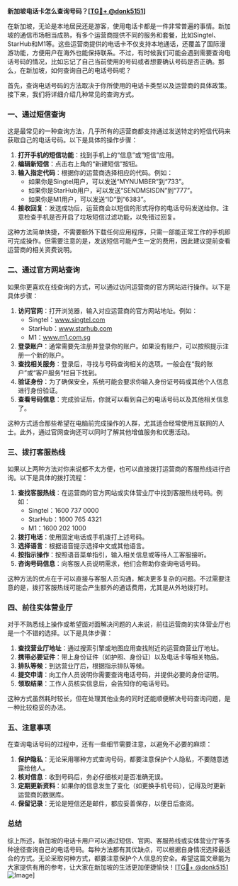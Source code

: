 **新加坡电话卡怎么查询号码？[[TG💪+ @donk5151](https://t.me/s/donk5151)]**

在新加坡，无论是本地居民还是游客，使用电话卡都是一件非常普遍的事情。新加坡的通信市场相当成熟，有多个运营商提供不同的服务和套餐，比如Singtel、StarHub和M1等。这些运营商提供的电话卡不仅支持本地通话，还覆盖了国际漫游功能，方便用户在海外也能保持联系。不过，有时候我们可能会遇到需要查询电话号码的情况，比如忘记了自己当前使用的号码或者想要确认号码是否正确。那么，在新加坡，如何查询自己的电话号码呢？

首先，查询电话号码的方法取决于你所使用的电话卡类型以及运营商的具体政策。接下来，我们将详细介绍几种常见的查询方式。

### 一、通过短信查询

这是最常见的一种查询方法，几乎所有的运营商都支持通过发送特定的短信代码来获取自己的电话号码。以下是具体的操作步骤：

1. **打开手机的短信功能**：找到手机上的“信息”或“短信”应用。
2. **编辑新短信**：点击右上角的“新建短信”按钮。
3. **输入指定代码**：根据你的运营商选择相应的代码。例如：
   - 如果你是Singtel用户，可以发送“MYNUMBER”到“733”。
   - 如果你是StarHub用户，可以发送“SENDMSISDN”到“777”。
   - 如果你是M1用户，可以发送“ID”到“6383”。
4. **接收回复**：发送成功后，运营商会以短信的形式将你的电话号码发送给你。注意检查手机是否开启了垃圾短信过滤功能，以免错过回复。

这种方法简单快捷，不需要额外下载任何应用程序，只需一部能正常工作的手机即可完成操作。但需要注意的是，发送短信可能产生一定的费用，因此建议提前查看运营商的相关资费说明。

### 二、通过官方网站查询

如果你更喜欢在线查询的方式，可以通过访问运营商的官方网站进行操作。以下是具体步骤：

1. **访问官网**：打开浏览器，输入对应运营商的官方网站地址。例如：
   - Singtel：www.singtel.com
   - StarHub：www.starhub.com
   - M1：www.m1.com.sg
2. **登录账户**：通常需要先注册并登录你的账户。如果没有账户，可以按照提示注册一个新的账户。
3. **查找相关服务**：登录后，寻找与号码查询相关的选项。一般会在“我的账户”或“客户服务”栏目下找到。
4. **验证身份**：为了确保安全，系统可能会要求你输入身份证号码或其他个人信息进行身份验证。
5. **查看号码信息**：完成验证后，你就可以看到自己的电话号码以及其他相关信息了。

这种方式适合那些希望在电脑前完成操作的人群，尤其适合经常使用互联网的人士。此外，通过官网查询还可以同时了解其他增值服务和优惠活动。

### 三、拨打客服热线

如果以上两种方法对你来说都不太方便，也可以直接拨打运营商的客服热线进行咨询。以下是具体的拨打流程：

1. **查找客服热线**：在运营商的官方网站或实体营业厅中找到客服热线号码。例如：
   - Singtel：1600 737 0000
   - StarHub：1600 765 4321
   - M1：1600 202 1000
2. **拨打电话**：使用固定电话或手机拨打上述号码。
3. **选择语言**：根据语音提示选择中文或其他语言。
4. **按指示操作**：按照语音菜单指引，输入相关信息或等待人工客服接听。
5. **咨询号码信息**：向客服人员说明需求，他们会帮助你查询电话号码。

这种方法的优点在于可以直接与客服人员沟通，解决更多复杂的问题。不过需要注意的是，拨打客服热线可能会产生额外的通话费用，尤其是从外地拨打时。

### 四、前往实体营业厅

对于不熟悉线上操作或希望面对面解决问题的人来说，前往运营商的实体营业厅也是一个不错的选择。以下是具体步骤：

1. **查找营业厅地址**：通过搜索引擎或地图应用查找附近的运营商营业厅地址。
2. **携带必要证件**：带上身份证件（如护照、身份证）以及电话卡等相关物品。
3. **排队等候**：到达营业厅后，根据指示排队等候。
4. **提交申请**：向工作人员说明你需要查询电话号码，并提供必要的身份证明。
5. **领取结果**：工作人员核实信息后，会告知你的电话号码。

这种方式虽然耗时较长，但在处理其他业务的同时还能顺便解决号码查询问题，是一种比较稳妥的办法。

### 五、注意事项

在查询电话号码的过程中，还有一些细节需要注意，以避免不必要的麻烦：

1. **保护隐私**：无论采用哪种方式查询号码，都要注意保护个人隐私，不要随意透露给他人。
2. **核对信息**：收到号码后，务必仔细核对是否准确无误。
3. **定期更新资料**：如果你的信息发生了变化（如更换手机号码），记得及时更新运营商的数据库。
4. **保留记录**：无论是短信还是邮件，都应妥善保存，以便日后查阅。

### 总结

综上所述，新加坡的电话卡用户可以通过短信、官网、客服热线或实体营业厅等多种途径查询自己的电话号码。每种方法都有其优缺点，可以根据自身情况选择最适合的方式。无论采取何种方式，都要注意保护个人信息的安全。希望这篇文章能为大家提供有用的参考，让大家在新加坡的生活更加便捷愉快！[[TG💪+ @donk5151](https://t.me/s/donk5151) ![Image](https://i.postimg.cc/rwNCRYN7/Snipaste-2025-04-30-17-27-05.png)]